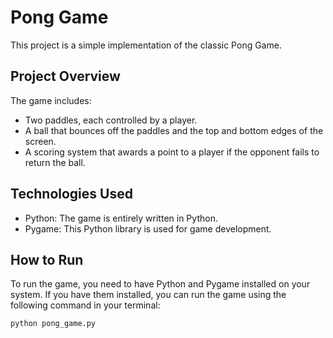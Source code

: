 # Pong Game

This project is a simple implementation of the classic Pong Game.

## Project Overview

The game includes:

- Two paddles, each controlled by a player.
- A ball that bounces off the paddles and the top and bottom edges of the screen.
- A scoring system that awards a point to a player if the opponent fails to return the ball.

## Technologies Used

- Python: The game is entirely written in Python.
- Pygame: This Python library is used for game development.

## How to Run

To run the game, you need to have Python and Pygame installed on your system. If you have them installed, you can run the game using the following command in your terminal:

```bash
python pong_game.py
